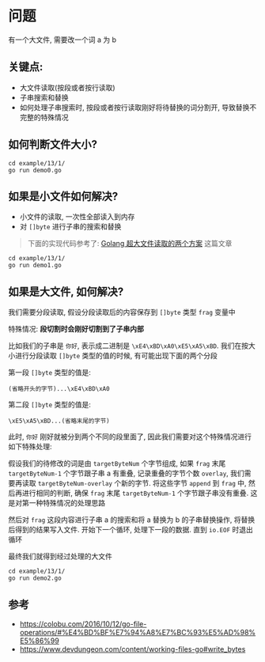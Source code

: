 # 问题
有一个大文件, 需要改一个词 a 为 b

## 关键点:
- 大文件读取(按段或者按行读取)
- 子串搜索和替换
- 如何处理子串搜索时, 按段或者按行读取刚好将待替换的词分割开, 导致替换不完整的特殊情况

## 如何判断文件大小?
```shell script
cd example/13/1/
go run demo0.go
```

## 如果是小文件如何解决?
- 小文件的读取, 一次性全部读入到内存
- 对 `[]byte` 进行子串的搜索和替换
> 下面的实现代码参考了: [Golang 超大文件读取的两个方案](https://learnku.com/articles/23559/two-schemes-for-reading-golang-super-large-files) 这篇文章

```shell script
cd example/13/1/
go run demo1.go
```

## 如果是大文件, 如何解决?

我们需要分段读取, 假设分段读取后的内容保存到 `[]byte` 类型 `frag` 变量中

特殊情况: **段切割时会刚好切割到了子串内部**

比如我们的子串是 `你好`, 表示成二进制是 `\xE4\xBD\xA0\xE5\xA5\xBD`. 我们在按大小进行分段读取 `[]byte` 类型的值的时候, 有可能出现下面的两个分段

第一段 `[]byte` 类型的值是:
```text
(省略开头的字节)...\xE4\xBD\xA0
```

第二段 `[]byte` 类型的值是:
```text
\xE5\xA5\xBD...(省略末尾的字节)
```
此时, `你好` 刚好就被分到两个不同的段里面了, 因此我们需要对这个特殊情况进行如下特殊处理:

假设我们的待修改的词是由 `targetByteNum` 个字节组成, 如果 `frag` 末尾 `targetByteNum-1` 个字节跟子串 a 有重叠, 记录重叠的字节个数 `overlay`, 我们需要再读取 `targetByteNum-overlay` 个新的字节. 将这些字节 `append` 到 `frag` 中, 然后再进行相同的判断, 确保 `frag` 末尾 `targetByteNum-1` 个字节跟子串没有重叠. 这是对第一种特殊情况的处理思路

然后对 `frag` 这段内容进行子串 a 的搜索和将 a 替换为 b 的子串替换操作, 将替换后得到的结果写入文件. 开始下一个循环, 处理下一段的数据. 直到 `io.EOF` 时退出循环

最终我们就得到经过处理的大文件

```shell script
cd example/13/1/
go run demo2.go
```

## 参考
- https://colobu.com/2016/10/12/go-file-operations/#%E4%BD%BF%E7%94%A8%E7%BC%93%E5%AD%98%E5%86%99
- https://www.devdungeon.com/content/working-files-go#write_bytes

